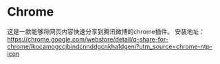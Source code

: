 Chrome
======

这是一款能够将网页内容快速分享到腾讯微博的chrome插件。
安装地址：https://chrome.google.com/webstore/detail/q-share-for-chrome/lkocamogccjbindcnnddgcnkhafdgeni?utm_source=chrome-ntp-icon
